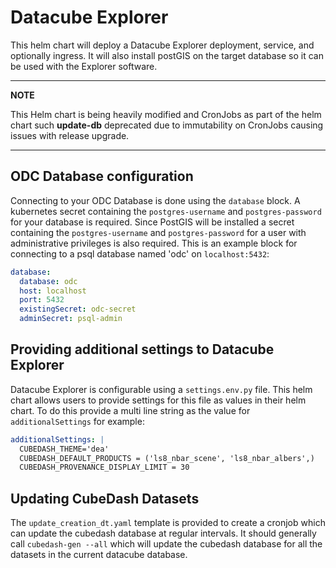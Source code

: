 # Datacube Explorer

This helm chart will deploy a Datacube Explorer deployment, service, and optionally ingress. It will also install postGIS on the target database so it can be used with the Explorer software.

---
**NOTE**

This Helm chart is being heavily modified and CronJobs as part of the helm chart such **update-db** deprecated due to immutability on CronJobs causing
issues with release upgrade.

---

## ODC Database configuration
Connecting to your ODC Database is done using the `database` block. A kubernetes secret containing the `postgres-username` and `postgres-password` for your database is required. Since PostGIS will be installed a secret containing the `postgres-username` and `postgres-password` for a user with administrative privileges is also required. This is an example block for connecting to a psql database named 'odc' on `localhost:5432`:
```YAML
database:
  database: odc
  host: localhost
  port: 5432
  existingSecret: odc-secret
  adminSecret: psql-admin
```

## Providing additional settings to Datacube Explorer
Datacube Explorer is configurable using a `settings.env.py` file. This helm chart allows users to provide settings for this file as values in their helm chart. To do this provide a multi line string as the value for `additionalSettings` for example:
```YAML
additionalSettings: |
  CUBEDASH_THEME='dea'
  CUBEDASH_DEFAULT_PRODUCTS = ('ls8_nbar_scene', 'ls8_nbar_albers',)
  CUBEDASH_PROVENANCE_DISPLAY_LIMIT = 30
```

## Updating CubeDash Datasets
The `update_creation_dt.yaml` template is provided to create a cronjob which can update the cubedash database at regular intervals. It should generally call `cubedash-gen --all` which will update the cubedash database for all the datasets in the current datacube database.